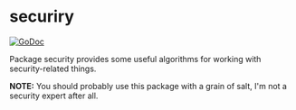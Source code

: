 # securiry
[![GoDoc](https://godoc.org/github.com/goutil/security?status.svg)](https://godoc.org/github.com/goutil/security)

Package security provides some useful algorithms for working with security-related things.

**NOTE:** You should probably use this package with a grain of salt, I'm not a security expert after all. 
